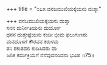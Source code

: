 +++
title = "೦೭೫ ವನಜಮುಖಿಯಕ್ಕೆಯನು ದುಶ್ಶಾ"

+++
ವನಜಮುಖಿಯಕ್ಕೆಯನು ದುಶ್ಶಾ  
ಸನನ ದುರ್ನೀತಿಯನು ದುರ್ಯೋ  
ಧನನ ದುಶ್ಚೇಷ್ಟೆಯನು ಕಂಡೀ ಭೀಮ ಫಲುಗುಣರು  
ಮನದೊಳಗೆ ಕೌರವನ ಕರುಳನು   
ತನಿ ರಕುತದಲಿ ಕುದಿಸಿದರು ವಾ  
ಜನಿಕ ಕರ್ಮಕ್ರಿಯೆಗೆ ನೆನೆವುದನರಿದನಾ ಭೂಪ     ॥75॥